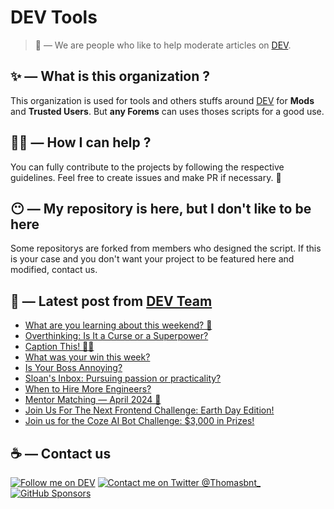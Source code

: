 # DEV Tools

> 🔧 — We are people who like to help moderate articles on [DEV](https://dev.to).

## ✨ — What is this organization ?

This organization is used for tools and others stuffs around [DEV](https://dev.to) for **Mods** and **Trusted Users**. But __any Forems__ can uses thoses scripts for a good use.


## 💪🏼 — How I can help ?

You can fully contribute to the projects by following the respective guidelines. Feel free to create issues and make PR if necessary. 🎉

## 😶 — My repository is here, but I don't like to be here

Some repositorys are forked from members who designed the script. If this is your case and you don't want your project to be featured here and modified, contact us.

## 📝 — Latest post from [DEV Team](https://dev.to/devteam)

<!-- BLOG-POST-LIST:START -->
- [What are you learning about this weekend? 🧠](https://dev.to/devteam/what-are-you-learning-about-this-weekend-244c)
- [Overthinking: Is It a Curse or a Superpower?](https://dev.to/devteam/overthinking-is-it-a-curse-or-a-superpower-428p)
- [Caption This! 🤔💭](https://dev.to/devteam/caption-this-51cl)
- [What was your win this week?](https://dev.to/devteam/what-was-your-win-this-week-2l0b)
- [Is Your Boss Annoying?](https://dev.to/devteam/is-your-boss-annoying-24n5)
- [Sloan&#39;s Inbox: Pursuing passion or practicality?](https://dev.to/devteam/sloans-inbox-pursuing-passion-or-practicality-2fc7)
- [When to Hire More Engineers?](https://dev.to/devteam/when-to-hire-more-engineers-1nhm)
- [Mentor Matching — April 2024 🤝](https://dev.to/devteam/mentor-matching-april-2024-30a2)
- [Join Us For The Next Frontend Challenge: Earth Day Edition!](https://dev.to/devteam/join-us-for-the-next-frontend-challenge-earth-day-edition-52e4)
- [Join us for the Coze AI Bot Challenge: $3,000 in Prizes!](https://dev.to/devteam/join-us-for-the-coze-ai-bot-challenge-3000-in-prizes-4dp7)
<!-- BLOG-POST-LIST:END -->


## ☕ — Contact us

[![Follow me on DEV](https://img.shields.io/badge/dev.to-%2308090A.svg?&style=for-the-badge&logo=dev.to&logoColor=white&alt=devto)](https://dev.to/thomasbnt)
[![Contact me on Twitter @Thomasbnt_](https://img.shields.io/badge/Contact%20me%20on%20Twitter-%231DA1F2.svg?&style=for-the-badge&logo=twitter&logoColor=white&alt=twitter)](https://twitter.com/messages/1142357270-1142357270?text=Hello,%20I%20contact%20you%20from%20devtotools%20&recipient_id=1142357270) [![GitHub Sponsors](https://img.shields.io/badge/Sponsor%20me-%23EA54AE.svg?&style=for-the-badge&logo=github-sponsors&logoColor=white)](https://github.com/sponsors/thomasbnt)


